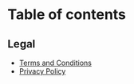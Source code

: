 # Table of contents

## Legal

* [Terms and Conditions](README.md)
* [Privacy Policy](legal/privacy-policy.md)
